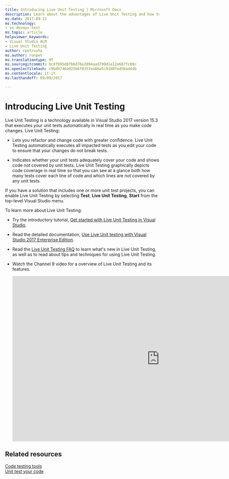 ```yaml
---
title: Introducing Live Unit Testing | Microsoft Docs
description: Learn about the advantages of Live Unit Testing and how to use it when unit testing your projects.
ms.date: 2017-09-11
ms.technology:
- vs-devops-test
ms.topic: article
helpviewer_keywords:
- Visual Studio ALM
- Live Unit Testing
author: rpetrusha
ms.author: ronpet
ms.translationtype: HT
ms.sourcegitcommit: bc8f895d87b6d76e2894aad799d1e12e687fc80c
ms.openlocfilehash: c9bd9746a925b6f8357ea66a5c91b0fed56ad44b
ms.contentlocale: it-it
ms.lasthandoff: 09/09/2017

---
```

# <a name="introducing-live-unit-testing"></a>Introducing Live Unit Testing

Live Unit Testing is a technology available in Visual Studio 2017 version 15.3 that executes your unit tests automatically in real time as you make code changes. Live Unit Testing:

- Lets you refactor and change code with greater confidence. Live Unit Testing automatically executes all impacted tests as you edit your code to ensure that your changes do not break tests.
 
- Indicates whether your unit tests adequately cover your code and shows code not covered by unit tests. Live Unit Testing graphically depicts code coverage in real time so that you can see at a glance both how many tests cover each line of code and which lines are not covered by any unit tests.
 
If you have a solution that includes one or more unit test projects, you can enable Live Unit Testing by selecting **Test**, **Live Unit  Testing**, **Start** from the top-level Visual Studio menu.

To learn more about Live Unit Testing:

- Try the introductory tutorial, [Get started with Live Unit Testing in Visual Studio](live-unit-testing-start.md).

- Read the detailed documentation, [Use Live Unit testing with Visual Studio 2017 Enterprise Edition](live-unit-testing.md).
 
- Read the [Live Unit Testing FAQ](live-unit-testing-faq.md) to learn what's new in Live Unit Testing, as well as to read about tips and techniques for using Live Unit Testing.
 
- Watch the Channel 9 video for a overview of Live Unit Testing and its features. </br>

   <iframe src="https://sec.ch9.ms/ch9/940d/4b7943b2-c6ca-4cb8-9ff4-b0283463940d/VS2017LaunchT105_high.mp4" width="960" height="540" allowFullScreen frameBorder="0"></iframe> 

## <a name="related-resources"></a>Related resources
[Code testing tools](https://www.visualstudio.com/vs/testing-tools/)   
[Unit test your code](unit-test-your-code.md)   


